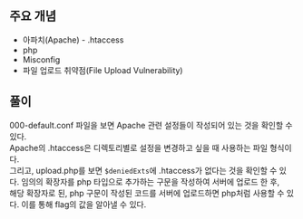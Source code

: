 ## 주요 개념

- 아파치(Apache) - .htaccess
- php
- Misconfig
- 파일 업로드 취약점(File Upload Vulnerability)

## 풀이

000-default.conf 파일을 보면 Apache 관련 설정들이 작성되어 있는 것을 확인할 수 있다.  
Apache의 .htaccess은 디렉토리별로 설정을 변경하고 싶을 때 사용하는 파일 형식이다.  
그리고, upload.php를 보면 `$deniedExts`에 .htaccess가 없다는 것을 확인할 수 있다.
임의의 확장자를 php 타입으로 추가하는 구문을 작성하여 서버에 업로드 한 후,  
해당 확장자로 된, php 구문이 작성된 코드를 서버에 업로드하면 php처럼 사용할 수 있다.
이를 통해 flag의 값을 알아낼 수 있다.
